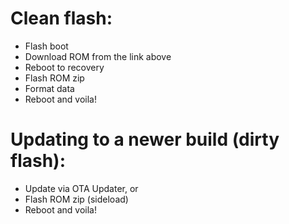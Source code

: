# Clean flash:
- Flash boot
- Download ROM from the link above
- Reboot to recovery
- Flash ROM zip
- Format data
- Reboot and voila!

# Updating to a newer build (dirty flash):
- Update via OTA Updater, or
- Flash ROM zip (sideload)
- Reboot and voila!
